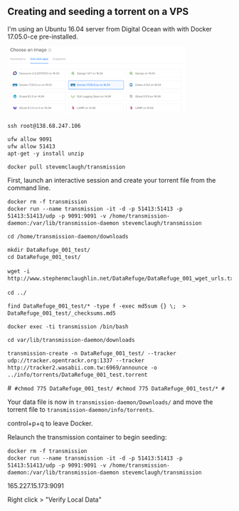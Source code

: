 ## Creating and seeding a torrent on a VPS


I'm using an Ubuntu 16.04 server from Digital Ocean with with Docker 17.05.0-ce pre-installed.

<img src="img/DigitalOcean.png" width="400" />


```
ssh root@138.68.247.106
```



```
ufw allow 9091
ufw allow 51413
apt-get -y install unzip
```


```
docker pull stevemclaugh/transmission
```

First, launch an interactive session and create your torrent file from the command line.

```
docker rm -f transmission
docker run --name transmission -it -d -p 51413:51413 -p 51413:51413/udp -p 9091:9091 -v /home/transmission-daemon:/var/lib/transmission-daemon stevemclaugh/transmission
```





```
cd /home/transmission-daemon/downloads
```







```
mkdir DataRefuge_001_test/
cd DataRefuge_001_test/

wget -i http://www.stephenmclaughlin.net/DataRefuge/DataRefuge_001_wget_urls.txt

cd ../
```


```
find DataRefuge_001_test/* -type f -exec md5sum {} \;  > DataRefuge_001_test/_checksums.md5
```


```
docker exec -ti transmission /bin/bash
```


```
cd var/lib/transmission-daemon/downloads
```


```
transmission-create -n DataRefuge_001_test/ --tracker udp://tracker.opentrackr.org:1337 --tracker http://tracker2.wasabii.com.tw:6969/announce -o ../info/torrents/DataRefuge_001_test.torrent
```


#```
#chmod 775 DataRefuge_001_test/
#chmod 775 DataRefuge_001_test/*
#```

Your data file is now in `transmission-daemon/Downloads/` and move the torrent file to `transmission-daemon/info/torrents`.


control+p+q to leave Docker.

Relaunch the transmission container to begin seeding:

```
docker rm -f transmission
docker run --name transmission -it -d -p 51413:51413 -p 51413:51413/udp -p 9091:9091 -v /home/transmission-daemon:/var/lib/transmission-daemon stevemclaugh/transmission
```


165.227.15.173:9091



Right click > "Verify Local Data"
